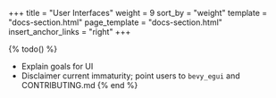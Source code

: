 +++
title = "User Interfaces"
weight = 9
sort_by = "weight"
template = "docs-section.html"
page_template = "docs-section.html"
insert_anchor_links = "right"
+++

{% todo() %}

* Explain goals for UI
* Disclaimer current immaturity; point users to `bevy_egui` and CONTRIBUTING.md
{% end %}
